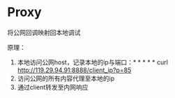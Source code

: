 # Proxy

将公网回调映射回本地调试

原理：
1. 本地访问公网host，记录本地的ip与端口：* * * * * curl http://119.29.94.91:8888/client_ip?p=85
1. 访问公网的所有内容代理至本地的ip
1. 通过client转发至内网响应